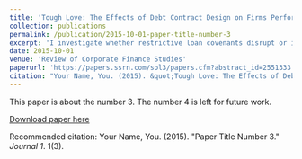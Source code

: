 ```yaml
---
title: 'Tough Love: The Effects of Debt Contract Design on Firms Performance'
collection: publications
permalink: /publication/2015-10-01-paper-title-number-3
excerpt: 'I investigate whether restrictive loan covenants disrupt or improve firm operating performance. Using an instrumental variables approach to address the endogenousrelationship between covenant strictness and firms efficiency, I find that stricter loan covenants lead to an increase in profitability and firm value even when firms do not violate a covenant. Stricter covenants improve performance only in firms with managerial agency conflicts: those without large shareholder ownership, facing softer competition in their product market, or with weaker shareholder rights. The evidence suggests that by designing stringent contracts ex ante, creditors create positive externalities in poorly governed firms through managerial incentives.'
date: 2015-10-01
venue: 'Review of Corporate Finance Studies'
paperurl: 'https://papers.ssrn.com/sol3/papers.cfm?abstract_id=2551333'
citation: "Your Name, You. (2015). &quot;Tough Love: The Effects of Debt Contract Design on Firms' Performance 3.&quot; <i>Journal 1</i>. 1(3)."
---
```

This paper is about the number 3. The number 4 is left for future work.

[Download paper here](http://academicpages.github.io/files/paper3.pdf)

Recommended citation: Your Name, You. (2015). "Paper Title Number 3." <i>Journal 1</i>. 1(3).
